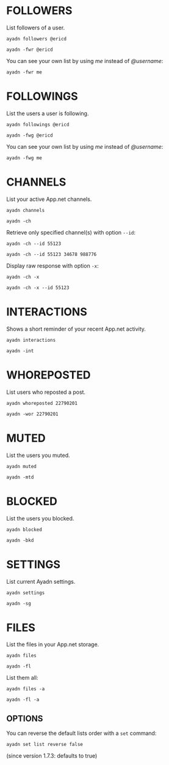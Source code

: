 # FOLLOWERS

List followers of a user.

`ayadn followers @ericd`

`ayadn -fwr @ericd`

You can see your own list by using *me* instead of *@username*:

`ayadn -fwr me`

# FOLLOWINGS

List the users a user is following.

`ayadn followings @ericd`

`ayadn -fwg @ericd`

You can see your own list by using *me* instead of *@username*:

`ayadn -fwg me`

# CHANNELS

List your active App.net channels.

`ayadn channels`

`ayadn -ch`

Retrieve only specified channel(s) with option `--id`:

`ayadn -ch --id 55123`

`ayadn -ch --id 55123 34678 988776`

Display raw response with option `-x`:

`ayadn -ch -x`

`ayadn -ch -x --id 55123`  

# INTERACTIONS

Shows a short reminder of your recent App.net activity.

`ayadn interactions`

`ayadn -int`

# WHOREPOSTED

List users who reposted a post.

`ayadn whoreposted 22790201`

`ayadn -wor 22790201`

# MUTED

List the users you muted.

`ayadn muted`

`ayadn -mtd`

# BLOCKED

List the users you blocked.

`ayadn blocked`

`ayadn -bkd`

# SETTINGS

List current Ayadn settings.

`ayadn settings`

`ayadn -sg`

# FILES

List the files in your App.net storage.

`ayadn files`

`ayadn -fl`

List them all:

`ayadn files -a`

`ayadn -fl -a`

## OPTIONS

You can reverse the default lists order with a `set` command:

`ayadn set list reverse false`

(since version 1.7.3: defaults to true)
